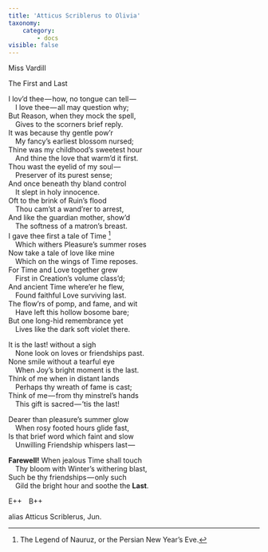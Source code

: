 ```yaml
---
title: 'Atticus Scriblerus to Olivia'
taxonomy:
    category:
        - docs
visible: false
---
```


<div class="author">Miss Vardill</div>

<span class="title">The First and Last</span>

I lov’d thee — how, no tongue can tell —   
&emsp;I love thee — all may question why;  
But Reason, when they mock the spell,  
&emsp;Gives to the scorners brief reply.  
It was because thy gentle pow’r  
&emsp;My fancy’s earliest blossom nursed;  
Thine was my childhood’s sweetest hour  
&emsp;And thine the love that warm’d it first.  
Thou wast the eyelid of my soul —   
&emsp;Preserver of its purest sense;  
And once beneath thy bland control  
&emsp;It slept in holy innocence.  
Oft to the brink of Ruin’s flood  
&emsp;Thou cam’st a wand’rer to arrest,  
And like the guardian mother, show’d  
&emsp;The softness of a matron’s breast.  
I gave thee first a tale of Time [^1]  
&emsp;Which withers Pleasure’s summer roses  
Now take a tale of love like mine  
&emsp;Which on the wings of Time reposes.  
For Time and Love together grew  
&emsp;First in Creation’s volume class’d;  
And ancient Time where’er he flew,  
&emsp;Found faithful Love surviving last.  
The flow’rs of pomp, and fame, and wit  
&emsp;Have left this hollow bosome bare;  
But one long-hid remembrance yet  
&emsp;Lives like the dark soft violet there.

It is the last! without a sigh    
&emsp;None look on loves or friendships past.  
None smile without a tearful eye  
&emsp;When Joy’s bright moment is the last.  
Think of me when in distant lands  
&emsp;Perhaps thy wreath of fame is cast;  
Think of me — from thy minstrel’s hands  
&emsp;This gift is sacred — ’tis the last!  

Dearer than pleasure’s summer glow  
&emsp;When rosy footed hours glide fast,  
Is that brief word which faint and slow  
&emsp;Unwilling Friendship whispers last —   

**Farewell!** When jealous Time shall touch  
&emsp;Thy bloom with Winter’s withering blast,  
Such be thy friendships — only such  
&emsp;Gild the bright hour and soothe the **Last**.

E++&emsp;B++

alias Atticus Scriblerus, Jun.

[^1]: The Legend of Nauruz, or the Persian New Year’s Eve.
